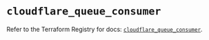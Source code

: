 # `cloudflare_queue_consumer`

Refer to the Terraform Registry for docs: [`cloudflare_queue_consumer`](https://registry.terraform.io/providers/cloudflare/cloudflare/5.10.1/docs/resources/queue_consumer).
